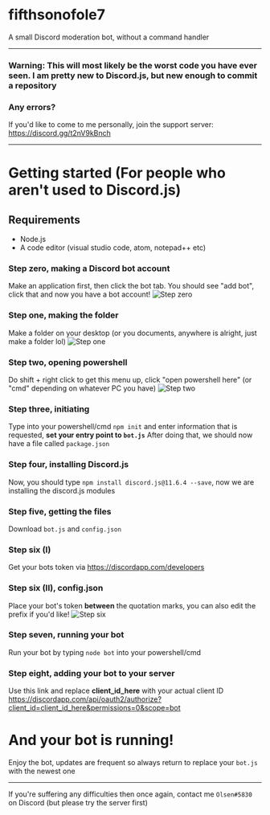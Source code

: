 # fifthsonofole7
 A small Discord moderation bot, without a command handler

---

### Warning: This will most likely be the worst code you have ever seen. I am pretty new to Discord.js, but new enough to commit a repository

### Any errors?
If you'd like to come to me personally, join the support server: https://discord.gg/t2nV9kBnch

---
# Getting started (For people who aren't used to Discord.js)

## Requirements
* Node.js
* A code editor (visual studio code, atom, notepad++ etc)

### Step zero, making a Discord bot account
Make an application first, then click the bot tab. You should see "add bot", click that and now you have a bot account!
![Step zero](https://i.imgur.com/9aDRoKA.png "Step zero")

### Step one, making the folder
Make a folder on your desktop (or you documents, anywhere is alright, just make a folder lol)
![Step one](https://i.imgur.com/o3T5Ebd.jpg "Step one")


### Step two, opening powershell
Do shift + right click to get this menu up, click "open powershell here" (or "cmd" depending on whatever PC you have)
![Step two](https://i.imgur.com/islsjeL.png "Step two")


### Step three, initiating
Type into your powershell/cmd `npm init` and enter information that is requested, **set your entry point to `bot.js`** After doing that, we should now have a file called `package.json`


### Step four, installing Discord.js
Now, you should type `npm install discord.js@11.6.4 --save`, now we are installing the discord.js modules

### Step five, getting the files
Download `bot.js` and `config.json`

### Step six (I)
Get your bots token via https://discordapp.com/developers

### Step six (II), config.json
Place your bot's token **between** the quotation marks, you can also edit the prefix if you'd like!
![Step six](https://i.imgur.com/dy7OSYW.png "Step six")

### Step seven, running your bot
Run your bot by typing `node bot` into your powershell/cmd

### Step eight, adding your bot to your server
Use this link and replace **client_id_here** with your actual client ID
https://discordapp.com/api/oauth2/authorize?client_id=client_id_here&permissions=0&scope=bot
# And your bot is running!
Enjoy the bot, updates are frequent so always return to replace your `bot.js` with the newest one

---

If you're suffering any difficulties then once again, contact me `Olsen#5830` on Discord (but please try the server first)
